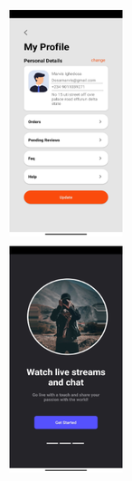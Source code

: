 <p align="center">
  <img src="https://github.com/fatihhernn/Android_UI_Desing/blob/master/myProfile.jpg" width="200" height="400" alt=".netProject">
</p>
<p align="center">
  <img src="https://github.com/fatihhernn/Android_UI_Desing/blob/master/getstarted.jpg" width="200" height="400" alt=".netProject">
</p>

